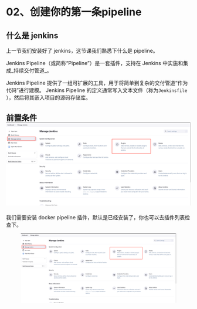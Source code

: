 # 02、创建你的第一条pipeline

## 什么是 jenkins

上一节我们安装好了 jenkins，这节课我们熟悉下什么是 pipeline。

Jenkins Pipeline（或简称“Pipeline”）是一套插件，支持在 Jenkins 中实施和集成_持续交付管道_。

Jenkins Pipeline 提供了一组可扩展的工具，用于将简单到复杂的交付管道“作为代码”进行建模。 Jenkins Pipeline 的定义通常写入文本文件（称为`Jenkinsfile` ），然后将其嵌入项目的源码存储库。&#x20;

## 前置条件![](../.gitbook/assets/1730354496538.png)

我们需要安装 docker pipeline 插件，默认是已经安装了，你也可以去插件列表检查下。

<figure><img src="../.gitbook/assets/a788c2905fac586cca0b2e9ce61269b.png" alt=""><figcaption></figcaption></figure>

